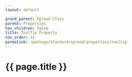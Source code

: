 ```yaml
---
layout: default

grand_parent: Spread Class
parent: Properties
has_children: false
title: ToolTip Property
nav_order: 22
permalink: /package/standard/spread/properties/tooltip
---
```

# {{ page.title }}
